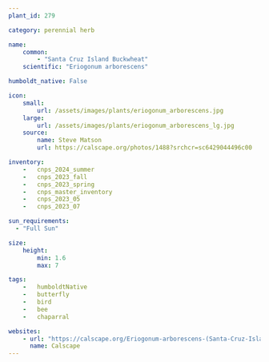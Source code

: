 ```yaml
---
plant_id: 279

category: perennial herb

name: 
    common:  
        - "Santa Cruz Island Buckwheat"    
    scientific: "Eriogonum arborescens"  

humboldt_native: False

icon: 
    small: 
        url: /assets/images/plants/eriogonum_arborescens.jpg
    large: 
        url: /assets/images/plants/eriogonum_arborescens_lg.jpg
    source: 
        name: Steve Matson 
        url: https://calscape.org/photos/1488?srchcr=sc6429044496c00 

inventory: 
    -   cnps_2024_summer
    -   cnps_2023_fall
    -   cnps_2023_spring
    -   cnps_master_inventory
    -   cnps_2023_05 
    -   cnps_2023_07 

sun_requirements:
  - "Full Sun"

size:
    height: 
        min: 1.6
        max: 7

tags:  
    -   humboldtNative
    -   butterfly
    -   bird
    -   bee
    -   chaparral

websites: 
    - url: "https://calscape.org/Eriogonum-arborescens-(Santa-Cruz-Island-Buckwheat)"
      name: Calscape
---
```

